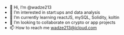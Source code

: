 - 👋 Hi, I’m @wadze213
- 👀 I’m interested in start:ups and data analysis
- 🌱 I’m currently learning reactJS, mySQL, Solidity, koltin
- 💞️ I’m looking to collaborate on crypto or app projects
- 📫 How to reach me wadze213@icloud.com

